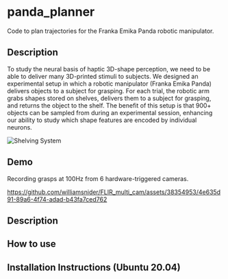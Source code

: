 # panda_planner

Code to plan trajectories for the Franka Emika Panda robotic manipulator.

## Description

To study the neural basis of haptic 3D-shape perception, we need to be able to deliver many 3D-printed stimuli to subjects. We designed an experimental setup in which a robotic manipulator (Franka Emika Panda) delivers objects to a subject for grasping. For each trial, the robotic arm grabs shapes stored on shelves, delivers them to a subject for grasping, and returns the object to the shelf. The benefit of this setup is that 900+ objects can be sampled from during an experimental session, enhancing our ability to study which shape features are encoded by individual neurons.

![Shelving System](assets/shelving_system-1.png)

## Demo

Recording grasps at 100Hz from 6 hardware-triggered cameras.

https://github.com/williamsnider/FLIR_multi_cam/assets/38354953/4e635d91-89a6-4f74-adad-b43fa7ced762

## Description

## How to use

## Installation Instructions (Ubuntu 20.04)
